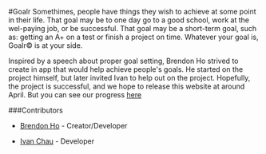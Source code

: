 #Goalr
Somethimes, people have things they wish to achieve at some point in their life. That goal may be to one day go to a good school, work at the wel-paying job, or be successful. That goal may be a short-term goal, such as: getting an A+ on a test or finish a project on time. Whatever your goal is, Goalr© is at your side.

Inspired by a speech about proper goal setting, Brendon Ho strived to create in app that would help achieve people's goals. He started on the project himself, but later invited Ivan to help out on the project. Hopefully, the project is successful, and we hope to release this website at around April. But you can see our progress [here](http://goalr.herokuapp.com) 

###Contributors
* [Brendon Ho](https://github.com/brendonho01) - Creator/Developer

* [Ivan Chau](https://github.com/ichauster) - Developer
